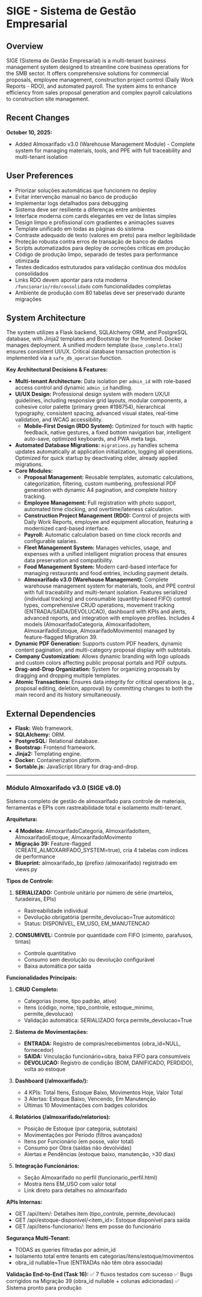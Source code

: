 # SIGE - Sistema de Gestão Empresarial

## Overview
SIGE (Sistema de Gestão Empresarial) is a multi-tenant business management system designed to streamline core business operations for the SMB sector. It offers comprehensive solutions for commercial proposals, employee management, construction project control (Daily Work Reports - RDO), and automated payroll. The system aims to enhance efficiency from sales proposal generation and complex payroll calculations to construction site management.

## Recent Changes
**October 10, 2025:**
- Added Almoxarifado v3.0 (Warehouse Management Module) - Complete system for managing materials, tools, and PPE with full traceability and multi-tenant isolation

## User Preferences
- Priorizar soluções automáticas que funcionem no deploy
- Evitar intervenção manual no banco de produção
- Implementar logs detalhados para debugging
- Sistema deve ser resiliente a diferenças entre ambientes
- Interface moderna com cards elegantes em vez de listas simples
- Design limpo e profissional com gradientes e animações suaves
- Template unificado em todas as páginas do sistema
- Contraste adequado de texto (valores em preto) para melhor legibilidade
- Proteção robusta contra erros de transação de banco de dados
- Scripts automatizados para deploy de correções críticas em produção
- Código de produção limpo, separado de testes para performance otimizada
- Testes dedicados estruturados para validação contínua dos módulos consolidados
- Links RDO devem apontar para rota moderna `/funcionario/rdo/consolidado` com funcionalidades completas
- Ambiente de produção com 80 tabelas deve ser preservado durante migrações

## System Architecture
The system utilizes a Flask backend, SQLAlchemy ORM, and PostgreSQL database, with Jinja2 templates and Bootstrap for the frontend. Docker manages deployment. A unified modern template (`base_completo.html`) ensures consistent UI/UX. Critical database transaction protection is implemented via a `safe_db_operation` function.

**Key Architectural Decisions & Features:**
-   **Multi-tenant Architecture:** Data isolation per `admin_id` with role-based access control and dynamic `admin_id` handling.
-   **UI/UX Design:** Professional design system with modern UX/UI guidelines, including responsive grid layouts, modular components, a cohesive color palette (primary green #198754), hierarchical typography, consistent spacing, advanced visual states, real-time validation, and WCAG accessibility.
    -   **Mobile-First Design (RDO System):** Optimized for touch with haptic feedback, native gestures, a fixed bottom navigation bar, intelligent auto-save, optimized keyboards, and PWA meta tags.
-   **Automated Database Migrations:** `migrations.py` handles schema updates automatically at application initialization, logging all operations. Optimized for quick startup by deactivating older, already applied migrations.
-   **Core Modules:**
    -   **Proposal Management:** Reusable templates, automatic calculations, categorization, filtering, custom numbering, professional PDF generation with dynamic A4 pagination, and complete history tracking.
    -   **Employee Management:** Full registration with photo support, automated time clocking, and overtime/lateness calculation.
    -   **Construction Project Management (RDO):** Control of projects with Daily Work Reports, employee and equipment allocation, featuring a modernized card-based interface.
    -   **Payroll:** Automatic calculation based on time clock records and configurable salaries.
    -   **Fleet Management System:** Manages vehicles, usage, and expenses with a unified intelligent migration process that ensures data preservation and compatibility.
    -   **Food Management System:** Modern card-based interface for managing restaurants and food entries, including payment details.
    -   **Almoxarifado v3.0 (Warehouse Management):** Complete warehouse management system for materials, tools, and PPE control with full traceability and multi-tenant isolation. Features serialized (individual tracking) and consumable (quantity-based FIFO) control types, comprehensive CRUD operations, movement tracking (ENTRADA/SAIDA/DEVOLUCAO), dashboard with KPIs and alerts, advanced reports, and integration with employee profiles. Includes 4 models (AlmoxarifadoCategoria, AlmoxarifadoItem, AlmoxarifadoEstoque, AlmoxarifadoMovimento) managed by feature-flagged Migration 39.
-   **Dynamic PDF Generation:** Supports custom PDF headers, dynamic content pagination, and multi-category proposal display with subtotals.
-   **Company Customization:** Allows dynamic branding with logo uploads and custom colors affecting public proposal portals and PDF outputs.
-   **Drag-and-Drop Organization:** System for organizing proposals by dragging and dropping multiple templates.
-   **Atomic Transactions:** Ensures data integrity for critical operations (e.g., proposal editing, deletion, approval) by committing changes to both the main record and its history simultaneously.

## External Dependencies
-   **Flask:** Web framework.
-   **SQLAlchemy:** ORM.
-   **PostgreSQL:** Relational database.
-   **Bootstrap:** Frontend framework.
-   **Jinja2:** Templating engine.
-   **Docker:** Containerization platform.
-   **Sortable.js:** JavaScript library for drag-and-drop.

---

### Módulo Almoxarifado v3.0 (SIGE v8.0)
Sistema completo de gestão de almoxarifado para controle de materiais, ferramentas e EPIs com rastreabilidade total e isolamento multi-tenant.

**Arquitetura:**
- **4 Modelos:** AlmoxarifadoCategoria, AlmoxarifadoItem, AlmoxarifadoEstoque, AlmoxarifadoMovimento
- **Migração 39:** Feature-flagged (CREATE_ALMOXARIFADO_SYSTEM=true), cria 4 tabelas com índices de performance
- **Blueprint:** almoxarifado_bp (prefixo /almoxarifado) registrado em views.py

**Tipos de Controle:**
1. **SERIALIZADO:** Controle unitário por número de série (martelos, furadeiras, EPIs)
   - Rastreabilidade individual
   - Devolução obrigatória (permite_devolucao=True automático)
   - Status: DISPONIVEL, EM_USO, EM_MANUTENCAO

2. **CONSUMIVEL:** Controle por quantidade com FIFO (cimento, parafusos, tintas)
   - Controle quantitativo
   - Consumo sem devolução ou devolução configurável
   - Baixa automática por saída

**Funcionalidades Principais:**

1. **CRUD Completo:**
   - Categorias (nome, tipo padrão, ativo)
   - Itens (código, nome, tipo_controle, estoque_minimo, permite_devolucao)
   - Validação automática: SERIALIZADO força permite_devolucao=True

2. **Sistema de Movimentações:**
   - **ENTRADA:** Registro de compras/recebimentos (obra_id=NULL, fornecedor)
   - **SAIDA:** Vinculação funcionário+obra, baixa FIFO para consumíveis
   - **DEVOLUCAO:** Registro de condição (BOM, DANIFICADO, PERDIDO), volta ao estoque

3. **Dashboard (/almoxarifado/):**
   - 4 KPIs: Total Itens, Estoque Baixo, Movimentos Hoje, Valor Total
   - 3 Alertas: Estoque Baixo, Vencendo, Em Manutenção
   - Últimas 10 Movimentações com badges coloridos

4. **Relatórios (/almoxarifado/relatorios):**
   - Posição de Estoque (por categoria, subtotais)
   - Movimentações por Período (filtros avançados)
   - Itens por Funcionário (em posse, valor total)
   - Consumo por Obra (saídas não devolvidas)
   - Alertas e Pendências (estoque baixo, manutenção, >30 dias)

5. **Integração Funcionários:**
   - Seção Almoxarifado no perfil (funcionario_perfil.html)
   - Mostra itens EM_USO com valor total
   - Link direto para detalhes no almoxarifado

**APIs Internas:**
- GET /api/item/<id>: Detalhes item (tipo_controle, permite_devolucao)
- GET /api/estoque-disponivel/<item_id>: Estoque disponível para saída
- GET /api/itens-funcionario/<id>: Itens em posse do funcionário

**Segurança Multi-Tenant:**
- TODAS as queries filtradas por admin_id
- Isolamento total entre tenants em categorias/itens/estoque/movimentos
- obra_id nullable=True (ENTRADAs não têm obra associada)

**Validação End-to-End (Task 16):**
✅ 7 fluxos testados com sucesso
✅ Bugs corrigidos na Migração 39 (obra_id nullable + colunas adicionadas)
✅ Sistema pronto para produção